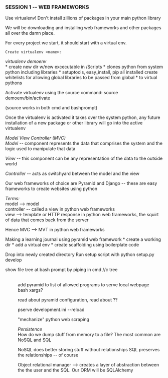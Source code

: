 ### SESSION 1 -- WEB FRAMEWORKS

Use virtualenv! Don't install zillions of packages in your main python library

We will be downloading and installing web frameworks and other packages all over the damn place.

For every project we start, it should start with a virtual env.

    Create virtualenv <name>:

*virtualenv demoenv*  
    * create new dir w/new excecutable in /Scripts
    * clones python from system python including libraries
    * setuptools, easy_install, pip all installed
    create whitelists for allowing global libraries to be passed from global * to virtual pythons

Activate virtualenv using the source command:
source demoenv/bin/activate

(source works in both cmd and bashprompt)

Once the virtualenv is activated it takes over the system python, any future installation of a new package or other library will go into the active virtualenv

*Model View Controller (MVC)*  
_Model_ -- component represents the data that comprises the system and the logic used to manipulate that data

_View_ -- this component can be any representation of the data to the outside world

_Controller_ -- acts as switchyard between the model and the view

Our web frameworks of choice are Pyramid and Django -- these are easy frameworks to create websites using python

*Terms:*  
model --> model  
controller -- called a view in python web frameworks  
view --> template or HTTP response in python web frameworks, the squirt of data that comes back from the server  

Hence MVC --> MVT in python web frameworks

Making a learning journal using pyramid web framework
    * create a working dir
    * add a virtual env
    * create scaffolding using boilerplate code

Drop into newly created directory
Run setup script with
    python setup.py develop

show file tree at bash prompt by piping in cmd //c tree <dir>  
add pyramid to list of allowed programs to serve local webpage  
bash xargs?  

read about pyramid configuration, read about ??

pserve development.ini --reload

"mechanize" python web scraping

*Persistence*  
How do we dump stuff from memory to a file? The most common are NoSQL and SQL

NoSQL does better storing stuff without relationships
SQL preserves the relationships -- of course

Object relational manager --> creates a layer of abstraction between the the user and the SQL. Our ORM will be SQLAlchemy
